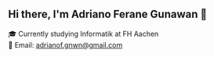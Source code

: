 ## Hi there, I'm Adriano Ferane Gunawan 👋

🎓 Currently studying Informatik at FH Aachen  
📧 Email: [adrianof.gnwn@gmail.com](mailto:adrianof.gnwn@gmail.com)


<!--
**adrianofgnwn/adrianofgnwn** is a ✨ _special_ ✨ repository because its `README.md` (this file) appears on your GitHub profile.

Here are some ideas to get you started:

- 🔭 I’m currently working on ...
- 🌱 I’m currently learning ...
- 👯 I’m looking to collaborate on ...
- 🤔 I’m looking for help with ...
- 💬 Ask me about ...
- 📫 How to reach me: ...
- 😄 Pronouns: ...
- ⚡ Fun fact: ...
-->

